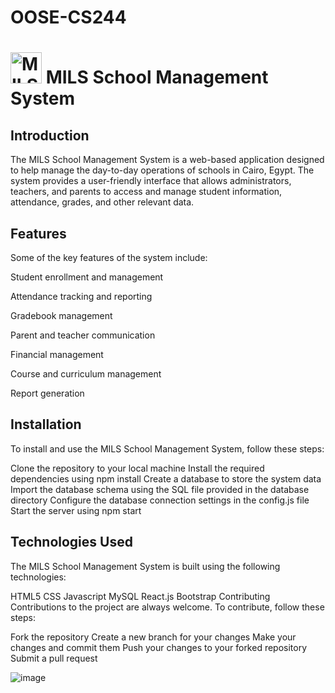 # OOSE-CS244
# <img src="https://user-images.githubusercontent.com/67859541/236508956-c076fcfb-9833-4817-97e1-090865396f0e.png" alt="MILS School Management System" width="50"/> MILS School Management System
## Introduction

The MILS School Management System is a web-based application designed to help manage the day-to-day operations of schools in Cairo, Egypt. The system provides a user-friendly interface that allows administrators, teachers, and parents to access and manage student information, attendance, grades, and other relevant data.

## Features
Some of the key features of the system include:

Student enrollment and management

Attendance tracking and reporting

Gradebook management

Parent and teacher communication

Financial management

Course and curriculum management

Report generation

## Installation

To install and use the MILS School Management System, follow these steps:

Clone the repository to your local machine
Install the required dependencies using npm install
Create a database to store the system data
Import the database schema using the SQL file provided in the database directory
Configure the database connection settings in the config.js file
Start the server using npm start

## Technologies Used
The MILS School Management System is built using the following technologies:

HTML5
CSS
Javascript
MySQL
React.js
Bootstrap
Contributing
Contributions to the project are always welcome. To contribute, follow these steps:

Fork the repository
Create a new branch for your changes
Make your changes and commit them
Push your changes to your forked repository
Submit a pull request

![image](https://user-images.githubusercontent.com/67859541/236507157-a099afad-0c2b-4b2b-956f-dfb7c6868945.png)

